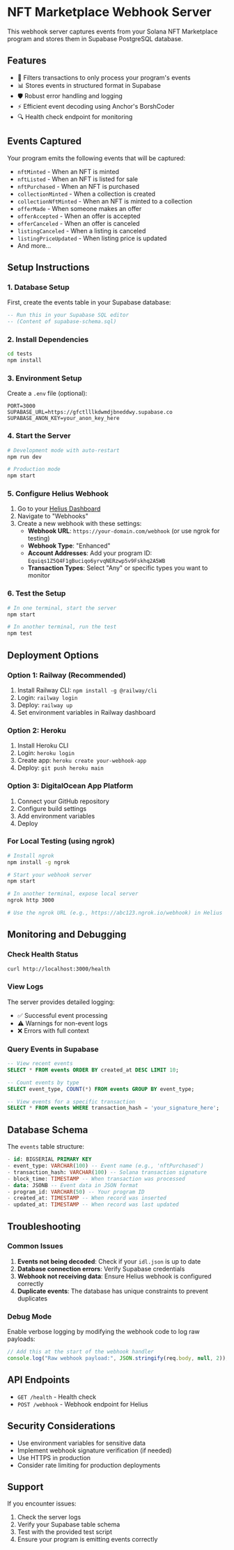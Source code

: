 # NFT Marketplace Webhook Server

This webhook server captures events from your Solana NFT Marketplace program and stores them in Supabase PostgreSQL database.

## Features

- 🎯 Filters transactions to only process your program's events
- 📊 Stores events in structured format in Supabase
- 🛡️ Robust error handling and logging
- ⚡ Efficient event decoding using Anchor's BorshCoder
- 🔍 Health check endpoint for monitoring

## Events Captured

Your program emits the following events that will be captured:

- `nftMinted` - When an NFT is minted
- `nftListed` - When an NFT is listed for sale
- `nftPurchased` - When an NFT is purchased
- `collectionMinted` - When a collection is created
- `collectionNftMinted` - When an NFT is minted to a collection
- `offerMade` - When someone makes an offer
- `offerAccepted` - When an offer is accepted
- `offerCanceled` - When an offer is canceled
- `listingCanceled` - When a listing is canceled
- `listingPriceUpdated` - When listing price is updated
- And more...

## Setup Instructions

### 1. Database Setup

First, create the events table in your Supabase database:

```sql
-- Run this in your Supabase SQL editor
-- (Content of supabase-schema.sql)
```

### 2. Install Dependencies

```bash
cd tests
npm install
```

### 3. Environment Setup

Create a `.env` file (optional):

```env
PORT=3000
SUPABASE_URL=https://gfctlllkdwmdjbneddwy.supabase.co
SUPABASE_ANON_KEY=your_anon_key_here
```

### 4. Start the Server

```bash
# Development mode with auto-restart
npm run dev

# Production mode
npm start
```

### 5. Configure Helius Webhook

1. Go to your [Helius Dashboard](https://dashboard.helius.xyz/)
2. Navigate to "Webhooks"
3. Create a new webhook with these settings:
   - **Webhook URL**: `https://your-domain.com/webhook` (or use ngrok for testing)
   - **Webhook Type**: "Enhanced"
   - **Account Addresses**: Add your program ID: `Equiqs1Z5Q4F1gBuciqo6yrvqNERzwp5v9Fskhq2A5WB`
   - **Transaction Types**: Select "Any" or specific types you want to monitor

### 6. Test the Setup

```bash
# In one terminal, start the server
npm start

# In another terminal, run the test
npm test
```

## Deployment Options

### Option 1: Railway (Recommended)

1. Install Railway CLI: `npm install -g @railway/cli`
2. Login: `railway login`
3. Deploy: `railway up`
4. Set environment variables in Railway dashboard

### Option 2: Heroku

1. Install Heroku CLI
2. Login: `heroku login`
3. Create app: `heroku create your-webhook-app`
4. Deploy: `git push heroku main`

### Option 3: DigitalOcean App Platform

1. Connect your GitHub repository
2. Configure build settings
3. Add environment variables
4. Deploy

### For Local Testing (using ngrok)

```bash
# Install ngrok
npm install -g ngrok

# Start your webhook server
npm start

# In another terminal, expose local server
ngrok http 3000

# Use the ngrok URL (e.g., https://abc123.ngrok.io/webhook) in Helius
```

## Monitoring and Debugging

### Check Health Status

```bash
curl http://localhost:3000/health
```

### View Logs

The server provides detailed logging:

- ✅ Successful event processing
- ⚠️ Warnings for non-event logs
- ❌ Errors with full context

### Query Events in Supabase

```sql
-- View recent events
SELECT * FROM events ORDER BY created_at DESC LIMIT 10;

-- Count events by type
SELECT event_type, COUNT(*) FROM events GROUP BY event_type;

-- View events for a specific transaction
SELECT * FROM events WHERE transaction_hash = 'your_signature_here';
```

## Database Schema

The `events` table structure:

```sql
- id: BIGSERIAL PRIMARY KEY
- event_type: VARCHAR(100) -- Event name (e.g., 'nftPurchased')
- transaction_hash: VARCHAR(100) -- Solana transaction signature
- block_time: TIMESTAMP -- When transaction was processed
- data: JSONB -- Event data in JSON format
- program_id: VARCHAR(50) -- Your program ID
- created_at: TIMESTAMP -- When record was inserted
- updated_at: TIMESTAMP -- When record was last updated
```

## Troubleshooting

### Common Issues

1. **Events not being decoded**: Check if your `idl.json` is up to date
2. **Database connection errors**: Verify Supabase credentials
3. **Webhook not receiving data**: Ensure Helius webhook is configured correctly
4. **Duplicate events**: The database has unique constraints to prevent duplicates

### Debug Mode

Enable verbose logging by modifying the webhook code to log raw payloads:

```javascript
// Add this at the start of the webhook handler
console.log("Raw webhook payload:", JSON.stringify(req.body, null, 2));
```

## API Endpoints

- `GET /health` - Health check
- `POST /webhook` - Webhook endpoint for Helius

## Security Considerations

- Use environment variables for sensitive data
- Implement webhook signature verification (if needed)
- Use HTTPS in production
- Consider rate limiting for production deployments

## Support

If you encounter issues:

1. Check the server logs
2. Verify your Supabase table schema
3. Test with the provided test script
4. Ensure your program is emitting events correctly
